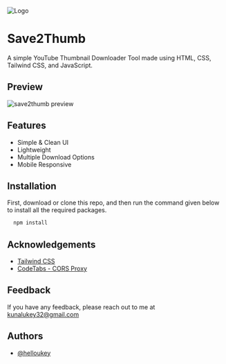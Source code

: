
![Logo](https://raw.githubusercontent.com/helloukey/save2thumb/main/img/favicon/android-chrome-192x192.png)


# Save2Thumb

A simple YouTube Thumbnail Downloader Tool made using HTML, CSS, Tailwind CSS, and JavaScript.


## Preview

![save2thumb preview](https://user-images.githubusercontent.com/43317360/158008310-f1b48595-8c3f-4f2c-a824-60d5ed86e149.gif)


## Features

- Simple & Clean UI
- Lightweight
- Multiple Download Options
- Mobile Responsive
## Installation

First, download or clone this repo, and then run the command given below to install all the required packages.

```bash
  npm install
```
## Acknowledgements

 - [Tailwind CSS](https://tailwindcss.com/)
 - [CodeTabs - CORS Proxy](https://codetabs.com/cors-proxy/cors-proxy.html)


## Feedback

If you have any feedback, please reach out to me at kunalukey32@gmail.com


## Authors

- [@helloukey](https://www.github.com/helloukey)


